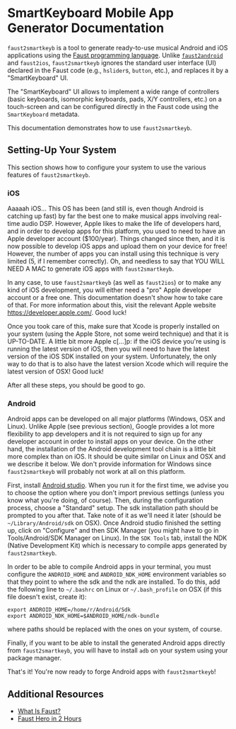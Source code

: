 # SmartKeyboard Mobile App Generator Documentation

`faust2smartkeyb` is a tool to generate ready-to-use musical Android and iOS applications using the [Faust programming language](http://faust.grame.fr). Unlike [`faust2android`](https://ccrma.stanford.edu/~rmichon/faust2android/) and `faust2ios`, `faust2smartkeyb` ignores the standard user interface (UI) declared in the Faust code (e.g., `hslider`s, `button`, etc.), and replaces it by a "SmartKeyboard" UI. 

The "SmartKeyboard" UI allows to implement a wide range of controllers (basic keyboards, isomorphic keyboards, pads, X/Y controllers, etc.) on a touch-screen and can be configured directly in the Faust code using the `SmartKeyboard` metadata.

This documentation demonstrates how to use `faust2smartkeyb`.

## Setting-Up Your System

This section shows how to configure your system to use the various features of `faust2smartkeyb`.

### iOS

Aaaaah iOS... This OS has been (and still is, even though Android is catching up fast) by far the best one to make musical apps involving real-time audio DSP. However, Apple likes to make the life of developers hard, and in order to develop apps for this platform, you used to need to have an Apple developer account ($100/year). Things changed since then, and it is now possible to develop iOS apps and upload them on your device for free! However, the number of apps you can install using this technique is very limited (5, if I remember correctly). Oh, and needless to say that YOU WILL NEED A MAC to generate iOS apps with `faust2smartkeyb`.

In any case, to use `faust2smartkeyb` (as well as `faust2ios`) or to make any kind of iOS development, you will either need a "pro" Apple developer account or a free one. This documentation doesn't show how to take care of that. For more information about this, visit the relevant Apple website <https://developer.apple.com/>. Good luck!

Once you took care of this, make sure that Xcode is properly installed on your system (using the Apple Store, not some weird technique) and that it is UP-TO-DATE. A little bit more Apple c[...]p: if the iOS device you're using is running the latest version of iOS, then you will need to have the latest version of the iOS SDK installed on your system. Unfortunately, the only way to do that is to also have the latest version Xcode which will require the latest version of OSX! Good luck! 

After all these steps, you should be good to go.

### Android

Android apps can be developed on all major platforms (Windows, OSX and Linux). Unlike Apple (see previous section), Google provides a lot more flexibility to app developers and it is not required to sign up for any developer account in order to install apps on your device. On the other hand, the installation of the Android development tool chain is a little bit more complex than on iOS. It should be quite similar on Linux and OSX and we describe it below. We don't provide information for Windows since `faust2smartkeyb` will probably not work at all on this platform.

First, install [Android studio](https://developer.android.com/studio/index.html). When you run it for the first time, we advise you to choose the option where you don't import previous settings (unless you know what you're doing, of course). Then, during the configuration process, choose a "Standard" setup. The sdk installation path should be prompted to you after that. Take note of it as we'll need it later (should be `~/Library/Android/sdk` on OSX). Once Android studio finished the setting up, click on "Configure" and then SDK Manager (you might have to go in Tools/Android/SDK Manager on Linux). In the `SDK Tools` tab, install the NDK (Native Development Kit) which is necessary to compile apps generated by `faust2smartkeyb`.

In order to be able to compile Android apps in your terminal, you must configure the `ANDROID_HOME` and `ANDROID_NDK_HOME` environment variables so that they point to where the sdk and the ndk are installed. To do this, add the following line to `~/.bashrc` on Linux or `~/.bash_profile` on OSX (if this file doesn't exist, create it):

```
export ANDROID_HOME=/home/r/Android/Sdk
export ANDROID_NDK_HOME=$ANDROID_HOME/ndk-bundle
```

where paths should be replaced with the ones on your system, of course.

Finally, if you want to be able to install the generated Android apps directly from `faust2smartkeyb`, you will have to install `adb` on your system using your package manager.

That's it! You're now ready to forge Android apps with `faust2smartkeyb`!

<!-- 
Say something about the first time you run it and gradle doing its shit
-->

## Additional Resources

* [What Is Faust?](https://ccrma.stanford.edu/~rmichon/faustTutorials/#what-is-faust)
* [Faust Hero in 2 Hours](https://ccrma.stanford.edu/~rmichon/faustTutorials/#faust-hero-in-2-hours)
